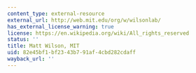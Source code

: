 ```yaml
---
content_type: external-resource
external_url: http://web.mit.edu/org/w/wilsonlab/
has_external_license_warning: true
license: https://en.wikipedia.org/wiki/All_rights_reserved
status: ''
title: Matt Wilson, MIT
uid: 82e45bf1-bf23-43b7-91af-4cbd282cdaff
wayback_url: ''
---
```

